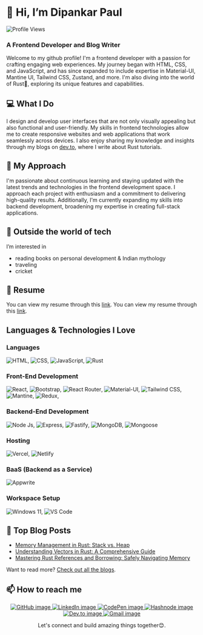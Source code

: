 # 👋 Hi, I’m Dipankar Paul

![Profile Views](https://komarev.com/ghpvc/?username=dipankarpaul2k&style=for-the-badge&base=100)

### A Frontend Developer and Blog Writer

Welcome to my github profile! I'm a frontend developer with a passion for crafting engaging web experiences. My journey began with HTML, CSS, and JavaScript, and has since expanded to include expertise in Material-UI, Mantine UI, Tailwind CSS, Zustand, and more. I'm also diving into the world of Rust🦀, exploring its unique features and capabilities.

## 💻 What I Do

I design and develop user interfaces that are not only visually appealing but also functional and user-friendly. My skills in frontend technologies allow me to create responsive websites and web applications that work seamlessly across devices. I also enjoy sharing my knowledge and insights through my blogs on [dev.to](https://dev.to/dipankarpaul), where I write about Rust tutorials.

## 🚀 My Approach

I'm passionate about continuous learning and staying updated with the latest trends and technologies in the frontend development space. I approach each project with enthusiasm and a commitment to delivering high-quality results. Additionally, I'm currently expanding my skills into backend development, broadening my expertise in creating full-stack applications.

## 👀 Outside the world of tech
I’m interested in
- reading books on personal development & Indian mythology
- traveling
- cricket

## 📝 Resume

You can view my resume through this [link](https://dipankarpaul2k.github.io/resume/).
You can view my resume through this <a href="https://dipankarpaul2k.github.io/resume/" target="_blank">link</a>.

## Languages & Technologies I Love

### Languages
![HTML](https://img.shields.io/badge/HTML-E34F26?style=for-the-badge&logo=html5&logoColor=white),
![CSS](https://img.shields.io/badge/CSS-1572B6?style=for-the-badge&logo=css3&logoColor=white),
![JavaScript](https://img.shields.io/badge/JavaScript-323330?style=for-the-badge&logo=JavaScript&logoColor=white),
![Rust](https://img.shields.io/badge/Rust-F3633D?style=for-the-badge&logo=Rust&logoColor=white)

### Front-End Development
![React](https://img.shields.io/badge/React-20232A?style=for-the-badge&logo=React&logoColor=white),
![Bootstrap](https://img.shields.io/badge/Bootstrap-563D7C?style=for-the-badge&logo=Bootstrap&logoColor=white),
![React Router](https://img.shields.io/badge/React_Router-CA4245?style=for-the-badge&logo=React-Router&logoColor=white),
![Material-UI](https://img.shields.io/badge/Material_UI-007ACC?style=for-the-badge&logo=Mui&logoColor=white),
![Tailwind CSS](https://img.shields.io/badge/Tailwind-007ACC?style=for-the-badge&logo=Tailwind-Css&logoColor=white),
![Mantine](https://img.shields.io/badge/Mantine-339AF0.svg?style=for-the-badge&logo=Mantine&logoColor=white),
![Redux](https://img.shields.io/badge/Redux-593D88?style=for-the-badge&logo=Redux&logoColor=white),

### Backend-End Development
![Node Js](https://img.shields.io/badge/Node_Js-417E38?style=for-the-badge&logo=Node.Js&logoColor=white),
![Express](https://img.shields.io/badge/express-242526?style=for-the-badge&logo=express&logoColor=white),
![Fastify](https://img.shields.io/badge/Fastify-242526?style=for-the-badge&logo=Fastify&logoColor=white),
![MongoDB](https://img.shields.io/badge/MongoDB-417E38?style=for-the-badge&logo=MongoDB&logoColor=white),
![Mongoose](https://img.shields.io/badge/Mongoose-880000?style=for-the-badge&logo=Mongoose&logoColor=white)

### Hosting
![Vercel](https://img.shields.io/badge/Vercel-000000.svg?style=for-the-badge&logo=Vercel&logoColor=white),
![Netlify](https://img.shields.io/badge/Netlify-00C7B7.svg?style=for-the-badge&logo=Netlify&logoColor=white)

### BaaS (Backend as a Service)
![Appwrite](https://img.shields.io/badge/Appwrite-FD366E.svg?style=for-the-badge&logo=Appwrite&logoColor=white)

### Workspace Setup
![Windows 11](https://img.shields.io/badge/Windows-007ACC?style=for-the-badge&logo=Windows&logoColor=white), 
![VS Code](https://img.shields.io/badge/VS_Code-007ACC?style=for-the-badge&logo=visual-studio-code&logoColor=white)

## 📝 Top Blog Posts
- [Memory Management in Rust: Stack vs. Heap](https://dev.to/dipankarpaul/memory-management-in-rust-stack-vs-heap-3m45)
- [Understanding Vectors in Rust: A Comprehensive Guide](https://dev.to/dipankarpaul/understanding-vectors-in-rust-a-comprehensive-guide-1j7p)
- [Mastering Rust References and Borrowing: Safely Navigating Memory](https://dev.to/dipankarpaul/mastering-rust-references-and-borrowing-safely-navigating-memory-15d5)

Want to read more? [Check out all the blogs](https://dev.to/dipankarpaul).

## 📫 How to reach me

<div align='center'>
  <p>
    <a href='https://github.com/dipankarpaul2k'>
      <img src="https://img.shields.io/badge/GitHub-181717.svg?style=for-the-badge&logo=GitHub&logoColor=white" alt="GitHub image"/>
    </a>
    <a href='https://www.linkedin.com/in/iamdipankarpaul/'>
      <img src="https://img.shields.io/badge/LinkedIn-0A66C2.svg?style=for-the-badge&logo=LinkedIn&logoColor=white" alt="LinkedIn image"/>
    </a>
    <a href='https://codepen.io/dipankarpaul2k'>
      <img src="https://img.shields.io/badge/CodePen-000000.svg?style=for-the-badge&logo=CodePen&logoColor=white" alt="CodePen image"/>
    </a>
    <a href='https://iamdipankarpaul.hashnode.dev/'>
      <img src="https://img.shields.io/badge/Hashnode-2962FF.svg?style=for-the-badge&logo=Hashnode&logoColor=white" alt="Hashnode image"/>
    </a>
    <a href='https://dev.to/dipankarpaul'>
      <img src="https://img.shields.io/badge/dev.to-0A0A0A.svg?style=for-the-badge&logo=devdotto&logoColor=white" alt="Dev.to image"/>
    </a>
    <a href='mailto:dipankarpaul.dev@gmail.com'>
      <img src="https://img.shields.io/badge/Gmail-EA4335.svg?style=for-the-badge&logo=Gmail&logoColor=white" alt="Gmail image"/>
    </a>
  </p>
  <p>Let's connect and build amazing things together😊.</p>
</div>


